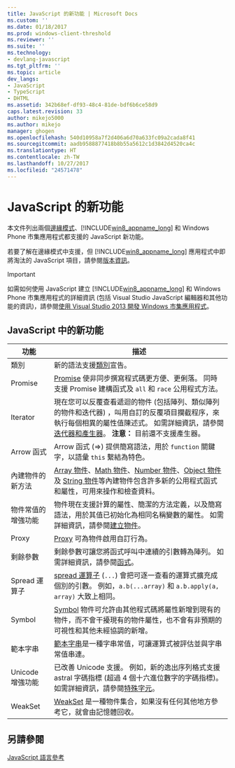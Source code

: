 ```yaml
---
title: JavaScript 的新功能 | Microsoft Docs
ms.custom: ''
ms.date: 01/18/2017
ms.prod: windows-client-threshold
ms.reviewer: ''
ms.suite: ''
ms.technology:
- devlang-javascript
ms.tgt_pltfrm: ''
ms.topic: article
dev_langs:
- JavaScript
- TypeScript
- DHTML
ms.assetid: 342b68ef-df93-48c4-81de-bdf6b6ce58d9
caps.latest.revision: 33
author: mikejo5000
ms.author: mikejo
manager: ghogen
ms.openlocfilehash: 540d10958a7f2d406a6d70a633fc09a2cada8f41
ms.sourcegitcommit: aadb9588877418b8b55a5612c1d3842d4520ca4c
ms.translationtype: HT
ms.contentlocale: zh-TW
ms.lasthandoff: 10/27/2017
ms.locfileid: "24571478"
---
```

# <a name="what39s-new-in-javascript"></a>JavaScript 的新功能
本文件列出兩個[邊緣模式](http://blogs.msdn.com/b/ie/archive/2014/11/11/living-on-the-edge-our-next-step-in-interoperability.aspx)、[!INCLUDE[win8_appname_long](../javascript/includes/win8-appname-long-md.md)] 和 Windows Phone 市集應用程式都支援的 JavaScript 新功能。  
  
 若要了解在邊緣模式中支援，但 [!INCLUDE[win8_appname_long](../javascript/includes/win8-appname-long-md.md)] 應用程式中即將淘汰的 JavaScript 項目，請參閱[版本資訊](../javascript/reference/javascript-version-information.md)。  
  
> [!IMPORTANT]
>  如需如何使用 JavaScript 建立 [!INCLUDE[win8_appname_long](../javascript/includes/win8-appname-long-md.md)] 和 Windows Phone 市集應用程式的詳細資訊 (包括 Visual Studio JavaScript 編輯器和其他功能的資訊)，請參閱[使用 Visual Studio 2013 開發 Windows 市集應用程式](http://go.microsoft.com/fwlink/p/?LinkID=238263)。  
  
## <a name="new-features-in-javascript"></a>JavaScript 中的新功能  
  
|功能|描述|  
|-------------|-----------------|  
|類別|新的語法支援[類別](../javascript/reference/class-statement-javascript.md)宣告。|  
|Promise|[Promise](../javascript/reference/promise-object-javascript.md) 使非同步撰寫程式碼更方便、更俐落。 同時支援 Promise 建構函式及 `all` 和 `race` 公用程式方法。|  
|Iterator|現在您可以反覆查看遞迴的物件 (包括陣列、類似陣列的物件和迭代器) ，叫用自訂的反覆項目攔截程序，來執行每個相異的屬性值陳述式。 如需詳細資訊，請參閱[迭代器和產生器](../javascript/advanced/iterators-and-generators-javascript.md)。 **注意：** 目前還不支援產生器。|  
|Arrow 函式|Arrow 函式 (=>) 提供簡寫語法，用於 `function` 關鍵字，以語彙 `this` 繫結為特色。|  
|內建物件的新方法|[Array 物件](../javascript/reference/array-object-javascript.md)、[Math 物件](../javascript/reference/math-object-javascript.md)、[Number 物件](../javascript/reference/number-object-javascript.md)、[Object 物件](../javascript/reference/object-object-javascript.md)及 [String 物件](../javascript/reference/string-object-javascript.md)等內建物件包含許多新的公用程式函式和屬性，可用來操作和檢查資料。|  
|物件常值的增強功能|物件現在支援計算的屬性、簡潔的方法定義，以及簡寫語法，用於其值已初始化為相同名稱變數的屬性。 如需詳細資訊，請參閱[建立物件](../javascript/creating-objects-javascript.md)。|  
|Proxy|[Proxy](../javascript/reference/proxy-object-javascript.md) 可為物件啟用自訂行為。|  
|剩餘參數|剩餘參數可讓您將函式呼叫中連續的引數轉為陣列。 如需詳細資訊，請參閱[函式](../javascript/functions-javascript.md)。|  
|Spread 運算子|[spread 運算子](../javascript/reference/spread-operator-decrement-dot-dot-dot-javascript.md) (`...`) 會把可逐一查看的運算式擴充成個別的引數。 例如，`a.b(...array)` 和 `a.b.apply(a, array)` 大致上相同。|  
|Symbol|[Symbol](../javascript/reference/symbol-object-javascript.md) 物件可允許由其他程式碼將屬性新增到現有的物件，而不會干擾現有的物件屬性，也不會有非預期的可視性和其他未經協調的新增。|  
|範本字串|[範本字串](../javascript/advanced/template-strings-javascript.md)是一種字串常值，可讓運算式被評估並與字串常值串連。|  
|Unicode 增強功能|已改善 Unicode 支援。 例如，新的逸出序列格式支援 astral 字碼指標 (超過 4 個十六進位數字的字碼指標)。 如需詳細資訊，請參閱[特殊字元](../javascript/advanced/special-characters-javascript.md)。|  
|WeakSet|[WeakSet](../javascript/reference/weakset-object-javascript.md) 是一種物件集合，如果沒有任何其他地方參考它，就會由記憶體回收。|  
  
## <a name="see-also"></a>另請參閱  
 [JavaScript 語言參考](../javascript/javascript-language-reference.md)